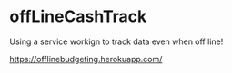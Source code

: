 # offLineCashTrack

Using a service workign to track data even when off line! 


https://offlinebudgeting.herokuapp.com/